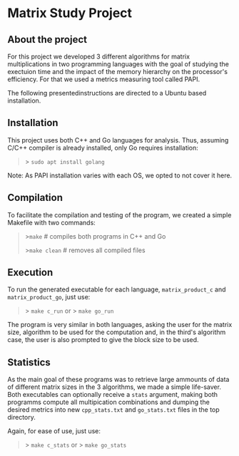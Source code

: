 # Matrix Study Project

## About the project

For this project we developed 3 different algorithms for matrix multiplications in two programming languages with the goal of studying the exectuion time and the impact of the memory hierarchy on the processor's efficiency. For that we used a metrics measuring tool called PAPI.

The following presentedinstructions are directed to a Ubuntu based installation.

## Installation

This project uses both C++ and Go languages for analysis. Thus, assuming C/C++ compiler is already installed, only Go requires installation:

> \> `sudo apt install golang`

Note: As PAPI installation varies with each OS, we opted to not cover it here.

## Compilation

To facilitate the compilation and testing of the program, we created a simple Makefile with two commands:

> \>`make`          # compiles both programs in C++ and Go
>
> \>`make clean`    # removes all compiled files

## Execution

To run the generated executable for each language, `matrix_product_c` and `matrix_product_go`, just use:

> \> `make c_run`
> or
> \> `make go_run`

The program is very similar in both languages, asking the user for the matrix size, algorithm to be used for the computation and, in the third's algorithm case, the user is also prompted to give the block size to be used.

## Statistics

As the main goal of these programs was to retrieve large ammounts of data of different matrix sizes in the 3 algorithms, we made a simple life-saver. Both executables can optionally receive a   `stats` argument, making both programms compute all multipication combinations and dumping the desired metrics into new `cpp_stats.txt` and `go_stats.txt` files in the top directory.

Again, for ease of use, just use:

> \> `make c_stats`
> or
> \> `make go_stats`
